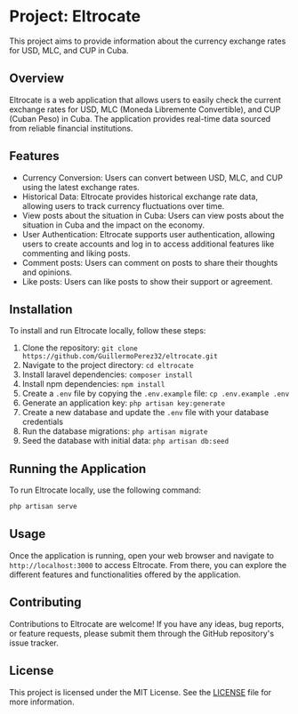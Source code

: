 # Project: Eltrocate

This project aims to provide information about the currency exchange rates for USD, MLC, and CUP in Cuba.

## Overview

Eltrocate is a web application that allows users to easily check the current exchange rates for USD, MLC (Moneda Libremente Convertible), and CUP (Cuban Peso) in Cuba. The application provides real-time data sourced from reliable financial institutions.

## Features

-   Currency Conversion: Users can convert between USD, MLC, and CUP using the latest exchange rates.
-   Historical Data: Eltrocate provides historical exchange rate data, allowing users to track currency fluctuations over time.
-   View posts about the situation in Cuba: Users can view posts about the situation in Cuba and the impact on the economy.
-   User Authentication: Eltrocate supports user authentication, allowing users to create accounts and log in to access additional features like commenting and liking posts.
-   Comment posts: Users can comment on posts to share their thoughts and opinions.
-   Like posts: Users can like posts to show their support or agreement.

## Installation

To install and run Eltrocate locally, follow these steps:

1. Clone the repository: `git clone https://github.com/GuillermoPerez32/eltrocate.git`
2. Navigate to the project directory: `cd eltrocate`
3. Install laravel dependencies: `composer install`
4. Install npm dependencies: `npm install`
5. Create a `.env` file by copying the `.env.example` file: `cp .env.example .env`
6. Generate an application key: `php artisan key:generate`
7. Create a new database and update the `.env` file with your database credentials
8. Run the database migrations: `php artisan migrate`
9. Seed the database with initial data: `php artisan db:seed`

## Running the Application

To run Eltrocate locally, use the following command:

```bash
php artisan serve
```

## Usage

Once the application is running, open your web browser and navigate to `http://localhost:3000` to access Eltrocate. From there, you can explore the different features and functionalities offered by the application.

## Contributing

Contributions to Eltrocate are welcome! If you have any ideas, bug reports, or feature requests, please submit them through the GitHub repository's issue tracker.

## License

This project is licensed under the MIT License. See the [LICENSE](./LICENSE) file for more information.
